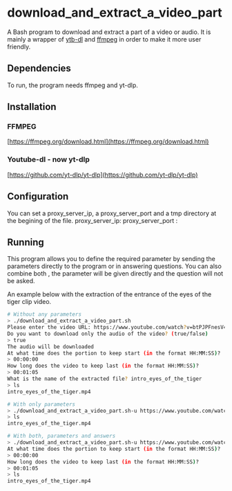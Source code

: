 # download_and_extract_a_video_part
A Bash program to download and extract a part of a video or audio. It is mainly a wrapper of [ytb-dl](https://github.com/yt-dlp/yt-dlp) and [ffmpeg](https://ffmpeg.org/download.html) in order to make it more user friendly. 
## Dependencies
To run, the program needs ffmpeg and yt-dlp.
## Installation
### FFMPEG
[https://ffmpeg.org/download.html](https://ffmpeg.org/download.html)
### Youtube-dl - now yt-dlp
[https://github.com/yt-dlp/yt-dlp](https://github.com/yt-dlp/yt-dlp)
## Configuration
You can set a proxy_server_ip, a proxy_server_port and a tmp directory at the begining of the file.
proxy_server_ip: <ip>
proxy_server_port : <port>
## Running
This program allows you to define the required parameter by sending the parameters directly to the program or in answering questions. You can also combine both , the parameter will be given directly and the question will not be asked.

An example below with the extraction of the entrance of the eyes of the tiger clip video.
```bash
# Without any parameters
> ./download_and_extract_a_video_part.sh  
Please enter the video URL: https://www.youtube.com/watch?v=btPJPFnesV4
Do you want to download only the audio of the video? (true/false)
> true
The audio will be downloaded
At what time does the portion to keep start (in the format HH:MM:SS)? 
> 00:00:00
How long does the video to keep last (in the format HH:MM:SS)? 
> 00:01:05
What is the name of the extracted file? intro_eyes_of_the_tiger
> ls
intro_eyes_of_the_tiger.mp4

# With only parameters
> ./download_and_extract_a_video_part.sh-u https://www.youtube.com/watch?v=btPJPFnesV4 -s 00:00:00 -t 00:01:05 -o intro_eyes_of_the_tiger
> ls
intro_eyes_of_the_tiger.mp4

# With both, parameters and answers
> ./download_and_extract_a_video_part.sh-u https://www.youtube.com/watch?v=btPJPFnesV4 -o intro_eyes_of_the_tiger
At what time does the portion to keep start (in the format HH:MM:SS)? 
> 00:00:00
How long does the video to keep last (in the format HH:MM:SS)? 
> 00:01:05
> ls
intro_eyes_of_the_tiger.mp4
```
